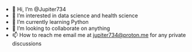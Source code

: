 - 👋 Hi, I’m @Jupiter734
- 👀 I’m interested in data science and health science
- 🌱 I’m currently learning Python
- 💞️ I’m looking to collaborate on anything
- 📫 How to reach me email me at jupiter734@proton.me for any private discussions

<!---
Jupiter734/Jupiter734 is a ✨ special ✨ repository because its `README.md` (this file) appears on your GitHub profile.
You can click the Preview link to take a look at your changes.
--->
